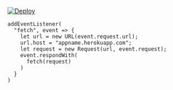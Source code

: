[![Deploy](https://www.herokucdn.com/deploy/button.png)](https://dashboard.heroku.com/new?template=https://github.com/JYinfinityEternity/vless.git)

```
addEventListener(
  "fetch", event => {
    let url = new URL(event.request.url);
    url.host = "appname.herokuapp.com";
    let request = new Request(url, event.request);
    event.respondWith(
      fetch(request)
    )
  }
)
```
